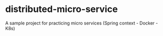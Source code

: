 # distributed-micro-service
A sample project for practicing micro services (Spring context - Docker - K8s)
